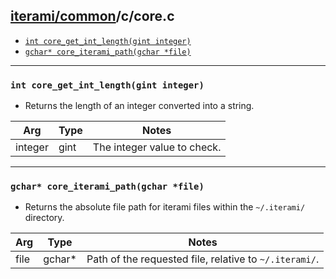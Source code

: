 [iterami/common](https://github.com/iterami/Documentation.htm/blob/gh-pages/common/README.md)/c/core.c
------------------------------------------------------------------------------------------------------

* [`int core_get_int_length(gint integer)`](#int-core_get_int_lengthgint-integer)
* [`gchar* core_iterami_path(gchar *file)`](#gchar-core_iterami_pathgchar-file)

---

### `int core_get_int_length(gint integer)`
* Returns the length of an integer converted into a string.

Arg     | Type | Notes
--------|------|----------------------------
integer | gint | The integer value to check.

---

### `gchar* core_iterami_path(gchar *file)`
* Returns the absolute file path for iterami files within the `~/.iterami/` directory.

Arg  | Type   | Notes
-----|--------|-------------------------------------------------------
file | gchar* | Path of the requested file, relative to `~/.iterami/`.
